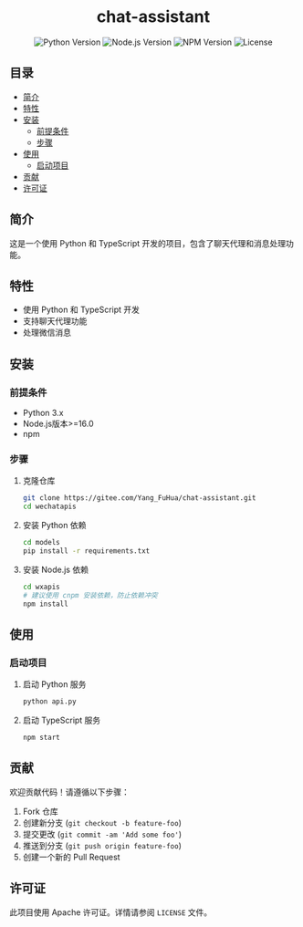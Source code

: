 <h1 align="center">chat-assistant</h1>

<p align="center">
  <img src="https://img.shields.io/badge/python-3.x-blue.svg" alt="Python Version">
  <img src="https://img.shields.io/badge/node.js->=16.0-green.svg" alt="Node.js Version">
  <img src="https://img.shields.io/badge/npm-v10.0.0-blue.svg" alt="NPM Version">
  <img src="https://img.shields.io/badge/license-Apache-brightgreen.svg" alt="License">
</p>

## 目录

- [简介](#简介)
- [特性](#特性)
- [安装](#安装)
    - [前提条件](#前提条件)
    - [步骤](#步骤)
- [使用](#使用)
    - [启动项目](#启动项目)
- [贡献](#贡献)
- [许可证](#许可证)

## 简介

这是一个使用 Python 和 TypeScript 开发的项目，包含了聊天代理和消息处理功能。

## 特性

- 使用 Python 和 TypeScript 开发
- 支持聊天代理功能
- 处理微信消息

## 安装

### 前提条件

- Python 3.x
- Node.js版本>=16.0
- npm

### 步骤

1. 克隆仓库
    ```bash
    git clone https://gitee.com/Yang_FuHua/chat-assistant.git
    cd wechatapis
    ```

2. 安装 Python 依赖
    ```bash
    cd models
    pip install -r requirements.txt
    ```

3. 安装 Node.js 依赖
    ```bash
    cd wxapis
    # 建议使用 cnpm 安装依赖，防止依赖冲突
    npm install
    ```

## 使用

### 启动项目

1. 启动 Python 服务
    ```bash
    python api.py
    ```

2. 启动 TypeScript 服务
    ```bash
    npm start
    ```

## 贡献

欢迎贡献代码！请遵循以下步骤：

1. Fork 仓库
2. 创建新分支 (`git checkout -b feature-foo`)
3. 提交更改 (`git commit -am 'Add some foo'`)
4. 推送到分支 (`git push origin feature-foo`)
5. 创建一个新的 Pull Request

## 许可证

此项目使用 Apache 许可证。详情请参阅 `LICENSE` 文件。
